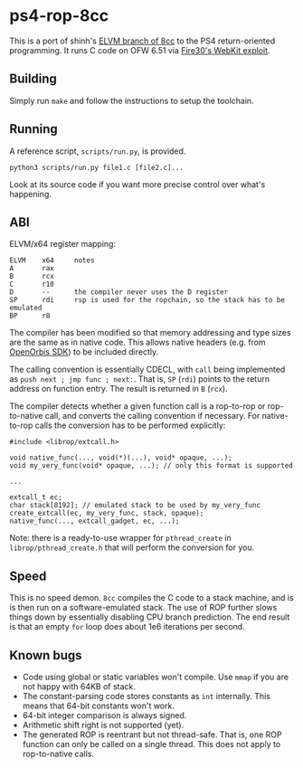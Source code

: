 # ps4-rop-8cc

This is a port of shinh's [ELVM branch of 8cc](https://github.com/shinh/8cc/tree/eir) to the PS4 return-oriented programming. It runs C code on OFW 6.51 via [Fire30's WebKit exploit](https://github.com/Fire30/bad_hoist).

## Building

Simply run `make` and follow the instructions to setup the toolchain.

## Running

A reference script, `scripts/run.py`, is provided.

`python3 scripts/run.py file1.c [file2.c]...`

Look at its source code if you want more precise control over what's happening.

## ABI

ELVM/x64 register mapping:

```
ELVM    x64     notes
A       rax
B       rcx
C       r10
D       --      the compiler never uses the D register
SP      rdi     rsp is used for the ropchain, so the stack has to be emulated
BP      r8
```

The compiler has been modified so that memory addressing and type sizes are the same as in native code. This allows native headers (e.g. from [OpenOrbis SDK](https://github.com/OpenOrbis/OpenOrbis-PS4-Toolchain)) to be included directly.

The calling convention is essentially CDECL, with `call` being implemented as `push next ; jmp func ; next:`. That is, `SP` (`rdi`) points to the return address on function entry. The result is returned in `B` (`rcx`).

The compiler detects whether a given function call is a rop-to-rop or rop-to-native call, and converts the calling convention if necessary. For native-to-rop calls the conversion has to be performed explicitly:

```
#include <librop/extcall.h>

void native_func(..., void(*)(...), void* opaque, ...);
void my_very_func(void* opaque, ...); // only this format is supported

...

extcall_t ec;
char stack[8192]; // emulated stack to be used by my_very_func
create_extcall(ec, my_very_func, stack, opaque);
native_func(..., extcall_gadget, ec, ...);
```

Note: there is a ready-to-use wrapper for `pthread_create` in `librop/pthread_create.h` that will perform the conversion for you.

## Speed

This is no speed demon. `8cc` compiles the C code to a stack machine, and is is then run on a software-emulated stack. The use of ROP further slows things down by essentially disabling CPU branch prediction. The end result is that an empty `for` loop does about 1e6 iterations per second.

## Known bugs

* Code using global or static variables won't compile. Use `mmap` if you are not happy with 64KB of stack.
* The constant-parsing code stores constants as `int` internally. This means that 64-bit constants won't work.
* 64-bit integer comparison is always signed.
* Arithmetic shift right is not supported (yet).
* The generated ROP is reentrant but not thread-safe. That is, one ROP function can only be called on a single thread. This does not apply to rop-to-native calls.
